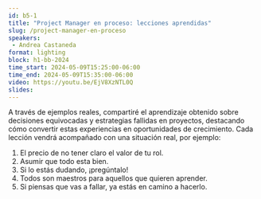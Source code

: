```yaml
---
id: b5-1
title: "Project Manager en proceso: lecciones aprendidas"
slug: /project-manager-en-proceso
speakers:
 - Andrea Castaneda
format: lighting
block: h1-bb-2024
time_start: 2024-05-09T15:25:00-06:00
time_end: 2024-05-09T15:35:00-06:00
video: https://youtu.be/EjV8XzNTL0Q
slides:
---
```


A través de ejemplos reales, compartiré el aprendizaje obtenido sobre decisiones equivocadas y estrategias fallidas en proyectos, destacando cómo convertir estas experiencias en oportunidades de crecimiento.
Cada lección vendrá acompañado con una situación real, por ejemplo:

1. El precio de no tener claro el valor de tu rol.
2. Asumir que todo esta bien.
3. Si lo estás dudando, ¡pregúntalo!
4. Todos son maestros para aquellos que quieren aprender.
5. Si piensas que vas a fallar, ya estás en camino a hacerlo.